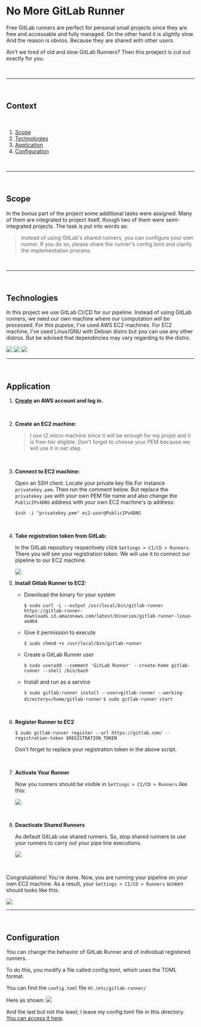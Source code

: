 # No More GitLab Runner

Free GitLab runners are perfect for personal small projects since they are free and accessable and fully managed. On the other hand it is slightly slow. And the reason is obvios. Because they are shared with other users. 

Ain't we tired of old and slow GitLab Runners? Then this proeject is cut out exactly for you.

</br>

___

</br>


## Context
</br>

1. [Scope](#scope)
2. [Technologies](#technologies)
3. [Application](#application)
4. [Configuration](#configuration)



</br>

___

</br>

## Scope
In the bonus part of the project some additional tasks were assigned. Many of them are integrated to project itself, though two of them were semi-integrated projects. The task is put into words as:

> Instead of using GitLab's shared runners, you can configure your own runner. If you do so, please share the runner's config.toml and clarify the implementation process.

</br>

___

</br>

## Technologies
In this project we use GitLab CI/CD for our pipeline. Instead of using GitLab runners, we need our own machine where our computation will be processed. For this pupose, I've used AWS EC2 machines. For EC2 machine, I've used Linux/GNU with Debian distro but you can use any other distros. But be advised that dependincies may vary regarding to the distro.

<img src="https://img.shields.io/badge/gitlab%20-%23181717.svg?&style=for-the-badge&logo=gitlab&logoColor=white"/>
<img src="https://img.shields.io/badge/AWS%20-%23FF9900.svg?&style=for-the-badge&logo=amazon-aws&logoColor=white"/>
<img src="https://img.shields.io/badge/Linux-FCC624?style=for-the-badge&logo=linux&logoColor=black"/>

</br>

___

</br>

## Application

1. **[Create](https://portal.aws.amazon.com/billing/signup#/start/email) an AWS account and log in.**

</br>

2. **Create an EC2 machine:**

	>I use t2.micro machine since it will be enough for my projet and it is free-tier eligible. Don't forget to choose your PEM because we will use it in net step.

	</br>

3. **Connect to EC2 machine:**

	Open an SSH client. Locate your private key file.For instance `privatekey.pem`. Then run the comment below. But replace the `privatekey.pem` with your own PEM file name and also change the `PublicIPv4DNS` address with your own EC2 machine's ip address:

	`$ssh -i "privatekey.pem" ec2-user@PublicIPv4DNS`

</br>

4. **Take registration token from GitLab:**

	In the GitLab repository respectively click `Settings > CI/CD > Runners`. There you will see your registration token. We will use it to connect our pipeline to our EC2 machine.

	<img src="../../img/runner_token.png">

	</br>


5. **Install Gitlab Runner to EC2:**

	- Download the binary for your system 
	
		`$ sudo curl -L --output /usr/local/bin/gitlab-runner https://gitlab-runner-downloads.s3.amazonaws.com/latest/binaries/gitlab-runner-linux-amd64 `
	- Give it permission to execute
	
		`$ sudo chmod +x /usr/local/bin/gitlab-runner`
	- Create a GitLab Runner user 
	
		`$ sudo useradd --comment 'GitLab Runner' --create-home gitlab-runner --shell /bin/bash`
	- Install and run as a service 
	
		`$ sudo gitlab-runner install --user=gitlab-runner --working-directory=/home/gitlab-runner` 
	`$ sudo gitlab-runner start`

</br>

6. **Register Runner to EC2**

	`$ sudo gitlab-runner register --url https://gitlab.com/ --registration-token $REGISTRATION_TOKEN`
	
	Don't forget to replace your registration token in the above script.

</br>

7. **Activate Your Runner**

	Now you runners should be visible in  `Settings > CI/CD > Runners` like this:

	<img src="../../img/activate-runner.png">

</br>

8. **Deactivate Shared Runners**

	As default GitLab use shared runners. So, stop shared runners to use your runners to carry out your pipe line executions.

	<img src="../../img/activate-runner.png">

</br>

Congratulations! You're done. Now, you are running your pipeline on your own EC2 machine. As a result, your `Settings > CI/CD > Runners` screen should looks like this:

<img src="../../img/gitlab-runner.png">

</br>

___

</br>

## Configuration

You can change the behavior of GitLab Runner and of individual registered runners.

To do this, you modify a file called config.toml, which uses the TOML format.

You can find the `config.toml` file in:
`/etc/gitlab-runner/`

Here as shown:
<img src="../../img/runner.png">

And the last but not the least; I leave my config.toml file in this directory. [You can access it here](config.toml).